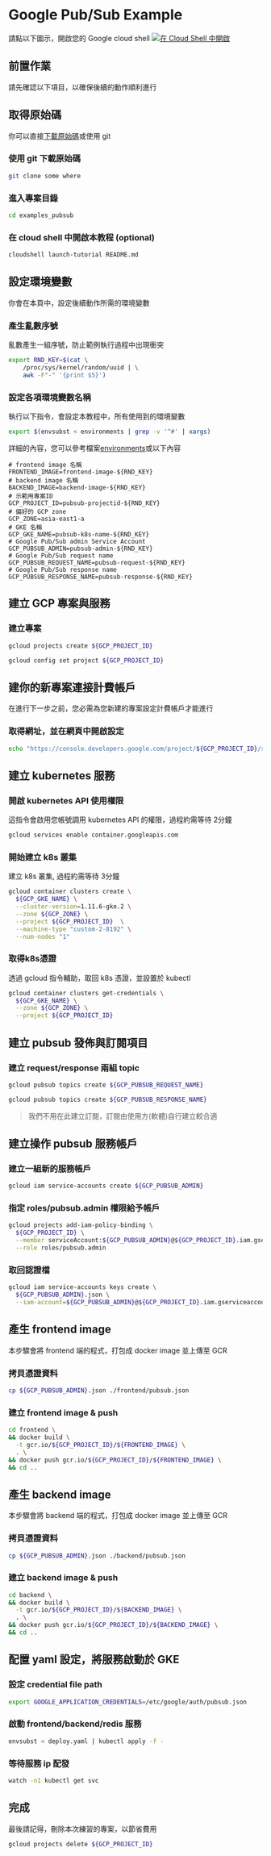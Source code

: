 # Google Pub/Sub Example

請點以下圖示，開啟您的 Google cloud shell
<a href="https://console.cloud.google.com/cloudshell/editor?shellonly=true" target="_blank"><img src="https://gstatic.com/cloudssh/images/open-btn.png" alt="在 Cloud Shell 中開啟"/></a>


## 前置作業

請先確認以下項目，以確保後續的動作順利進行

## 取得原始碼 

你可以直接[下載原始碼]或使用 git

### 使用 git 下載原始碼 

```bash
git clone some where
```

### 進入專案目錄

```bash
cd examples_pubsub
```

### 在 cloud shell 中開啟本教程 (optional)

```bash 
cloudshell launch-tutorial README.md
```

## 設定環境變數

你會在本頁中，設定後續動作所需的環境變數

### 產生亂數序號

亂數產生一組序號，防止範例執行過程中出現衝突

```bash
export RND_KEY=$(cat \
    /proc/sys/kernel/random/uuid | \
    awk -F"-" '{print $5}')
```

### 設定各項環境變數名稱

執行以下指令，會設定本教程中，所有使用到的環境變數

```bash
export $(envsubst < environments | grep -v '^#' | xargs)
```

詳細的內容，您可以參考檔案[environments]或以下內容

```
# frontend image 名稱
FRONTEND_IMAGE=frontend-image-${RND_KEY}
# backend image 名稱
BACKEND_IMAGE=backend-image-${RND_KEY}
# 示範用專案ID 
GCP_PROJECT_ID=pubsub-projectid-${RND_KEY}
# 偏好的 GCP zone
GCP_ZONE=asia-east1-a
# GKE 名稱 
GCP_GKE_NAME=pubsub-k8s-name-${RND_KEY}
# Google Pub/Sub admin Service Account
GCP_PUBSUB_ADMIN=pubsub-admin-${RND_KEY}
# Google Pub/Sub request name
GCP_PUBSUB_REQUEST_NAME=pubsub-request-${RND_KEY}
# Google Pub/Sub response name
GCP_PUBSUB_RESPONSE_NAME=pubsub-response-${RND_KEY}
```

## 建立 GCP 專案與服務

### 建立專案

```bash
gcloud projects create ${GCP_PROJECT_ID}
```

```bash
gcloud config set project ${GCP_PROJECT_ID}
```

## 建你的新專案連接計費帳戶

在進行下一步之前，您必需為您新建的專案設定計費帳戶才能進行

### 取得網址，並在網頁中開啟設定

```bash
echo "https://console.developers.google.com/project/${GCP_PROJECT_ID}/settings"
```

## 建立 kubernetes 服務

### 開啟 kubernetes API 使用權限

這指令會啟用您帳號調用 kubernetes API 的權限，過程約需等待 2分鐘

```bash
gcloud services enable container.googleapis.com
```

### 開始建立 k8s 叢集

建立 k8s 叢集, 過程約需等待 3分鐘

```bash
gcloud container clusters create \
  ${GCP_GKE_NAME} \
  --cluster-version=1.11.6-gke.2 \
  --zone ${GCP_ZONE} \
  --project ${GCP_PROJECT_ID}  \
  --machine-type "custom-2-8192" \
  --num-nodes "1"
```

### 取得k8s憑證

透過 gcloud 指令輔助，取回 k8s 憑證，並設置於 kubectl

```bash
gcloud container clusters get-credentials \
  ${GCP_GKE_NAME} \
  --zone ${GCP_ZONE} \
  --project ${GCP_PROJECT_ID} 
```


## 建立 pubsub 發佈與訂閱項目

### 建立 request/response 兩組 topic

```bash
gcloud pubsub topics create ${GCP_PUBSUB_REQUEST_NAME}
```

```bash
gcloud pubsub topics create ${GCP_PUBSUB_RESPONSE_NAME}
```

> 我們不用在此建立訂閱，訂閱由使用方(軟體)自行建立較合適

## 建立操作 pubsub 服務帳戶

### 建立一組新的服務帳戶

```bash
gcloud iam service-accounts create ${GCP_PUBSUB_ADMIN}
```
 
### 指定 roles/pubsub.admin 權限給予帳戶

```bash
gcloud projects add-iam-policy-binding \
  ${GCP_PROJECT_ID} \
  --member serviceAccount:${GCP_PUBSUB_ADMIN}@${GCP_PROJECT_ID}.iam.gserviceaccount.com \
  --role roles/pubsub.admin
```

### 取回認證檔

```bash
gcloud iam service-accounts keys create \
  ${GCP_PUBSUB_ADMIN}.json \
  --iam-account=${GCP_PUBSUB_ADMIN}@${GCP_PROJECT_ID}.iam.gserviceaccount.com
```

## 產生 frontend image

本步驟會將 frontend 端的程式，打包成 docker image 並上傳至 GCR

### 拷貝憑證資料

```bash
cp ${GCP_PUBSUB_ADMIN}.json ./frontend/pubsub.json
```

### 建立 frontend image & push

```bash
cd frontend \
&& docker build \
  -t gcr.io/${GCP_PROJECT_ID}/${FRONTEND_IMAGE} \
  . \
&& docker push gcr.io/${GCP_PROJECT_ID}/${FRONTEND_IMAGE} \
&& cd ..
```


## 產生 backend image

本步驟會將 backend 端的程式，打包成 docker image 並上傳至 GCR

### 拷貝憑證資料

```bash
cp ${GCP_PUBSUB_ADMIN}.json ./backend/pubsub.json
```

### 建立 backend image & push

```bash
cd backend \
&& docker build \
  -t gcr.io/${GCP_PROJECT_ID}/${BACKEND_IMAGE} \
  . \
&& docker push gcr.io/${GCP_PROJECT_ID}/${BACKEND_IMAGE} \
&& cd ..
```

## 配置 yaml 設定，將服務啟動於 GKE

### 設定 credential file path

```bash
export GOOGLE_APPLICATION_CREDENTIALS=/etc/google/auth/pubsub.json
```

### 啟動 frontend/backend/redis 服務

```bash
envsubst < deploy.yaml | kubectl apply -f -
```

### 等待服務 ip 配發 

```bash
watch -n1 kubectl get svc
```

## 完成

最後請記得，刪除本次練習的專案，以節省費用

```bash
gcloud projects delete ${GCP_PROJECT_ID}
```

[cloud shell]: (https://console.cloud.google.com/cloudshell/editor?shellonly=true)
[environments]: (./environments)
[下載原始碼]: (http://www.google.com)